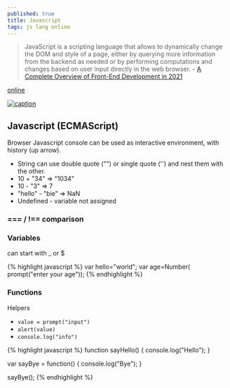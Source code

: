 ```yaml
---
published: true
title: Javascript
tags: js lang online
---
```

> JavaScript is a scripting language that allows to dynamically change the DOM and style of a page, either by querying more information from the backend as needed or by performing computations and changes based on user input directly in the web browser. - [A Complete Overview of Front-End Development in 2021](https://codecapsule.com/2021/01/26/complete-overview-frontend-development-2021/)

[online](https://repl.it/)

[ ![caption](https://i0.wp.com/codecapsule.com/wp-content/uploads/2021/01/techupskill_frontend-SPA.png?resize=1536%2C864&ssl=1) ](https://codecapsule.com/2021/01/26/complete-overview-frontend-development-2021/)

## Javascript (ECMAScript)

Browser Javascript console can be used as interactive environment, with history (up arrow).

- String can use double quote ("") or single quote ('') and nest them with the other. 
- 10 + "34" => "1034"
- 10 - "3"  => 7
- "hello" - "bie" => NaN
- Undefined - variable not assigned

### === / !== comparison

### Variables

can start with \_ or \$

{% highlight javascript %}
var hello="world";
var age=Number( prompt("enter your age"));
{% endhighlight %}

### Functions
Helpers
- `value = prompt("input")`
- `alert(value)`
- `console.log("info")`

{% highlight javascript %}
function sayHello() {
 console.log("Hello");
}

var sayBye = function() {
 console.log("Bye");
}

sayBye();
{% endhighlight %}

